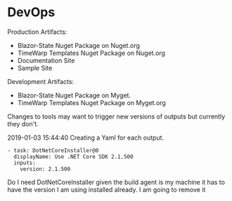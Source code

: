 # DevOps

Production Artifacts:

* Blazor-State Nuget Package on Nuget.org
* TimeWarp Templates Nuget Package on Nuget.org
* Documentation Site
* Sample Site

Development Artifacts:

* Blazor-State Nuget Package on Myget.
* TimeWarp Templates Nuget Package on Myget.org

Changes to tools may want to trigger new versions of outputs but currently they don't.

2019-01-03 15:44:40 Creating a Yaml for each output.


```
- task: DotNetCoreInstaller@0
  displayName: Use .NET Core SDK 2.1.500 
  inputs:
    version: 2.1.500
```

Do I need DotNetCoreInstaller given the build agent is my machine it has 
to have the version I am using installed already.
I am going to remove it

